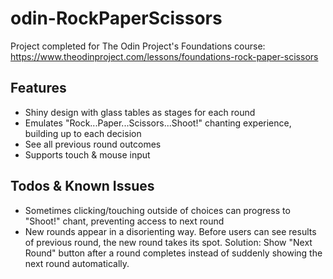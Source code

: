 # odin-RockPaperScissors
 
Project completed for The Odin Project's Foundations course: https://www.theodinproject.com/lessons/foundations-rock-paper-scissors

## Features
- Shiny design with glass tables as stages for each round
- Emulates "Rock...Paper...Scissors...Shoot!" chanting experience, building up to each decision
- See all previous round outcomes
- Supports touch & mouse input

## Todos & Known Issues
- Sometimes clicking/touching outside of choices can progress to "Shoot!" chant, preventing access to next round
- New rounds appear in a disorienting way. Before users can see results of previous round, the new round takes its spot. Solution: Show "Next Round" button after a round completes instead of suddenly showing the next round automatically.